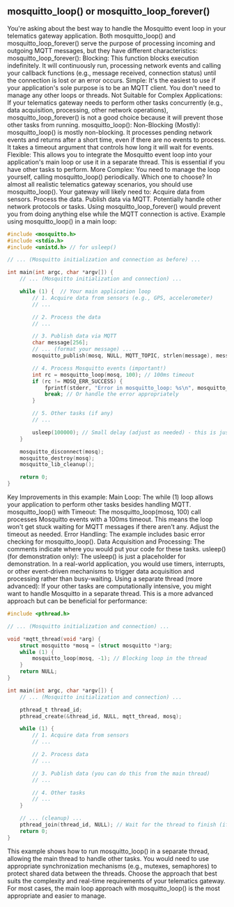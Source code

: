 ## mosquitto_loop() or mosquitto_loop_forever()
You're asking about the best way to handle the Mosquitto event loop in your telematics gateway application. Both mosquitto_loop() and mosquitto_loop_forever() serve the purpose of processing incoming and outgoing MQTT messages, but they have different characteristics:
mosquitto_loop_forever():
Blocking: This function blocks execution indefinitely. It will continuously run, processing network events and calling your callback functions (e.g., message received, connection status) until the connection is lost or an error occurs.
Simple: It's the easiest to use if your application's sole purpose is to be an MQTT client. You don't need to manage any other loops or threads.
Not Suitable for Complex Applications: If your telematics gateway needs to perform other tasks concurrently (e.g., data acquisition, processing, other network operations), mosquitto_loop_forever() is not a good choice because it will prevent those other tasks from running.
mosquitto_loop():
Non-Blocking (Mostly): mosquitto_loop() is mostly non-blocking. It processes pending network events and returns after a short time, even if there are no events to process. It takes a timeout argument that controls how long it will wait for events.
Flexible: This allows you to integrate the Mosquitto event loop into your application's main loop or use it in a separate thread. This is essential if you have other tasks to perform.
More Complex: You need to manage the loop yourself, calling mosquitto_loop() periodically.
Which one to choose?
In almost all realistic telematics gateway scenarios, you should use mosquitto_loop(). Your gateway will likely need to:
Acquire data from sensors.
Process the data.
Publish data via MQTT.
Potentially handle other network protocols or tasks.
Using mosquitto_loop_forever() would prevent you from doing anything else while the MQTT connection is active.
Example using mosquitto_loop() in a main loop:
```C
#include <mosquitto.h>
#include <stdio.h>
#include <unistd.h> // for usleep()

// ... (Mosquitto initialization and connection as before) ...

int main(int argc, char *argv[]) {
    // ... (Mosquitto initialization and connection) ...

    while (1) {  // Your main application loop
        // 1. Acquire data from sensors (e.g., GPS, accelerometer)
        // ...

        // 2. Process the data
        // ...

        // 3. Publish data via MQTT
        char message[256];
        // ... (format your message) ...
        mosquitto_publish(mosq, NULL, MQTT_TOPIC, strlen(message), message, 0, false);

        // 4. Process Mosquitto events (important!)
        int rc = mosquitto_loop(mosq, 100); // 100ms timeout
        if (rc != MOSQ_ERR_SUCCESS) {
            fprintf(stderr, "Error in mosquitto_loop: %s\n", mosquitto_strerror(rc));
            break; // Or handle the error appropriately
        }

        // 5. Other tasks (if any)
        // ...

        usleep(100000); // Small delay (adjust as needed) - this is just an example; use timers or event-driven approaches in real code
    }

    mosquitto_disconnect(mosq);
    mosquitto_destroy(mosq);
    mosquitto_lib_cleanup();

    return 0;
}
```
Key Improvements in this example:
Main Loop: The while (1) loop allows your application to perform other tasks besides handling MQTT.
mosquitto_loop() with Timeout: The mosquitto_loop(mosq, 100) call processes Mosquitto events with a 100ms timeout. This means the loop won't get stuck waiting for MQTT messages if there aren't any. Adjust the timeout as needed.
Error Handling: The example includes basic error checking for mosquitto_loop().
Data Acquisition and Processing: The comments indicate where you would put your code for these tasks.
usleep() (for demonstration only): The usleep() is just a placeholder for demonstration. In a real-world application, you would use timers, interrupts, or other event-driven mechanisms to trigger data acquisition and processing rather than busy-waiting.
Using a separate thread (more advanced):
If your other tasks are computationally intensive, you might want to handle Mosquitto in a separate thread. This is a more advanced approach but can be beneficial for performance:
```C
#include <pthread.h>

// ... (Mosquitto initialization and connection) ...

void *mqtt_thread(void *arg) {
    struct mosquitto *mosq = (struct mosquitto *)arg;
    while (1) {
        mosquitto_loop(mosq, -1); // Blocking loop in the thread
    }
    return NULL;
}

int main(int argc, char *argv[]) {
    // ... (Mosquitto initialization and connection) ...

    pthread_t thread_id;
    pthread_create(&thread_id, NULL, mqtt_thread, mosq);

    while (1) {
        // 1. Acquire data from sensors
        // ...

        // 2. Process data
        // ...

        // 3. Publish data (you can do this from the main thread)
        // ...

        // 4. Other tasks
        // ...
    }

    // ... (cleanup) ...
    pthread_join(thread_id, NULL); // Wait for the thread to finish (if needed)
    return 0;
}
```
This example shows how to run mosquitto_loop() in a separate thread, allowing the main thread to handle other tasks. You would need to use appropriate synchronization mechanisms (e.g., mutexes, semaphores) to protect shared data between the threads.
Choose the approach that best suits the complexity and real-time requirements of your telematics gateway. For most cases, the main loop approach with mosquitto_loop() is the most appropriate and easier to manage.
